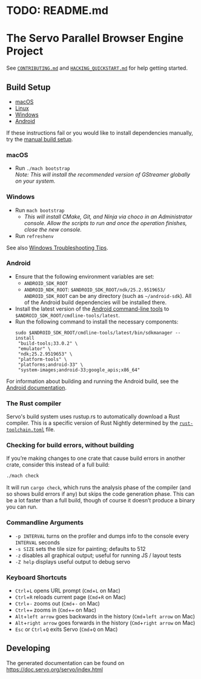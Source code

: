# TODO: README.md

<!-- https://github.com/servo/servo/blob/b79e2a0b6575364de01b1f89021aba0ec3fcf399/README.md -->

# The Servo Parallel Browser Engine Project

See [`CONTRIBUTING.md`](CONTRIBUTING.md) and [`HACKING_QUICKSTART.md`](docs/HACKING_QUICKSTART.md) for help getting started.

## Build Setup

* [macOS](#macos)
* [Linux](#Linux)
* [Windows](#windows)
* [Android](https://github.com/servo/servo/wiki/Building-for-Android)

If these instructions fail or you would like to install dependencies manually, try the [manual build setup][manual-build].

### macOS

- Run `./mach bootstrap`<br/>
  *Note: This will install the recommended version of GStreamer globally on your system.*

### Windows

- Run `mach bootstrap`
  - *This will install CMake, Git, and Ninja via choco in an Administrator console.
    Allow the scripts to run and once the operation finishes, close the new console.*
- Run `refreshenv`

See also [Windows Troubleshooting Tips][windows-tips].

### Android

- Ensure that the following environment variables are set:
  - `ANDROID_SDK_ROOT`
  - `ANDROID_NDK_ROOT`: `$ANDROID_SDK_ROOT/ndk/25.2.9519653/`<br>
    `ANDROID_SDK_ROOT` can be any directory (such as `~/android-sdk`).
    All of the Android build dependencies will be installed there.
- Install the latest version of the [Android command-line tools](https://developer.android.com/studio#command-tools) to `$ANDROID_SDK_ROOT/cmdline-tools/latest`.
- Run the following command to install the necessary components:
  ```shell
  sudo $ANDROID_SDK_ROOT/cmdline-tools/latest/bin/sdkmanager --install
   "build-tools;33.0.2" \
   "emulator" \
   "ndk;25.2.9519653" \
   "platform-tools" \
   "platforms;android-33" \
   "system-images;android-33;google_apis;x86_64"
  ```
For information about building and running the Android build, see the [Android documentation][android-docs].

### The Rust compiler

Servo's build system uses rustup.rs to automatically download a Rust compiler.
This is a specific version of Rust Nightly determined by the [`rust-toolchain.toml`](https://github.com/servo/servo/blob/main/rust-toolchain.toml) file.

### Checking for build errors, without building

If you’re making changes to one crate that cause build errors in another crate, consider this instead of a full build:

```sh
./mach check
```

It will run `cargo check`, which runs the analysis phase of the compiler (and so shows build errors if any) but skips the code generation phase.
This can be a lot faster than a full build, though of course it doesn’t produce a binary you can run.

### Commandline Arguments

- `-p INTERVAL` turns on the profiler and dumps info to the console every `INTERVAL` seconds
- `-s SIZE` sets the tile size for painting; defaults to 512
- `-z` disables all graphical output; useful for running JS / layout tests
- `-Z help` displays useful output to debug servo

### Keyboard Shortcuts

- `Ctrl`+`L` opens URL prompt (`Cmd`+`L` on Mac)
- `Ctrl`+`R` reloads current page (`Cmd`+`R` on Mac)
- `Ctrl`+`-` zooms out (`Cmd`+`-` on Mac)
- `Ctrl`+`=` zooms in (`Cmd`+`=` on Mac)
- `Alt`+`left arrow` goes backwards in the history (`Cmd`+`left arrow` on Mac)
- `Alt`+`right arrow` goes forwards in the history (`Cmd`+`right arrow` on Mac)
- `Esc` or `Ctrl`+`Q` exits Servo (`Cmd`+`Q` on Mac)

## Developing

The generated documentation can be found on https://doc.servo.org/servo/index.html

[manual-build]: https://github.com/servo/servo/wiki/Building#manual-build-setup
[windows-tips]: https://github.com/servo/servo/wiki/Building#troubleshooting-the-windows-build
[android-docs]: https://github.com/servo/servo/wiki/Building-for-Android

